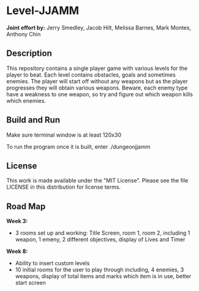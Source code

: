 # Level-JJAMM

**Joint effort by:** Jerry Smedley, Jacob Hilt, Melissa Barnes, Mark Montes, Anthony Chin

## Description
This repository contains a single player game with various levels for the player to beat. Each level contains obstacles, goals and sometimes enemies. The player will start off without any weapons but as the player progresses they will obtain various weapons. Beware, each enemy type have a weakness to one weapon, so try and figure out which weapon kills which enemies.

## Build and Run
Make sure terminal window is at least 120x30

To run the program once it is built, enter
./dungeonjjamm

## License
This work is made available under the "MIT License". Please see the file LICENSE in this distribution for license terms.

## Road Map
**Week 3:**
+ 3 rooms set up and working: Title Screen, room 1, room 2, including 1 weapon, 1 emeny, 2 different objectives, display of Lives and Timer

**Week 8:**
 + Ability to insert custom levels
+ 10 initial rooms for the user to play through including, 4 enemies, 3 weapons, display of total items and marks which item is in use, better start screen
